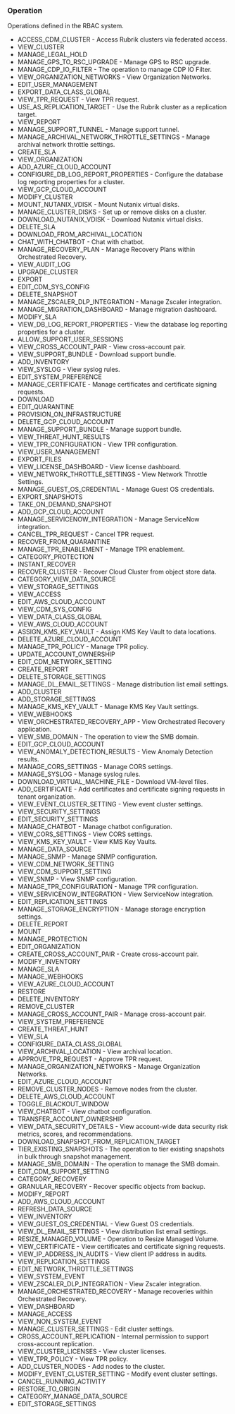### Operation
Operations defined in the RBAC system.

- ACCESS_CDM_CLUSTER - Access Rubrik clusters via federated access.
- VIEW_CLUSTER
- MANAGE_LEGAL_HOLD
- MANAGE_GPS_TO_RSC_UPGRADE - Manage GPS to RSC upgrade.
- MANAGE_CDP_IO_FILTER - The operation to manage CDP IO Filter.
- VIEW_ORGANIZATION_NETWORKS - View Organization Networks.
- EDIT_USER_MANAGEMENT
- EXPORT_DATA_CLASS_GLOBAL
- VIEW_TPR_REQUEST - View TPR request.
- USE_AS_REPLICATION_TARGET - Use the Rubrik cluster as a replication target.
- VIEW_REPORT
- MANAGE_SUPPORT_TUNNEL - Manage support tunnel.
- MANAGE_ARCHIVAL_NETWORK_THROTTLE_SETTINGS - Manage archival network throttle settings.
- CREATE_SLA
- VIEW_ORGANIZATION
- ADD_AZURE_CLOUD_ACCOUNT
- CONFIGURE_DB_LOG_REPORT_PROPERTIES - Configure the database log reporting properties for a cluster.
- VIEW_GCP_CLOUD_ACCOUNT
- MODIFY_CLUSTER
- MOUNT_NUTANIX_VDISK - Mount Nutanix virtual disks.
- MANAGE_CLUSTER_DISKS - Set up or remove disks on a cluster.
- DOWNLOAD_NUTANIX_VDISK - Download Nutanix virtual disks.
- DELETE_SLA
- DOWNLOAD_FROM_ARCHIVAL_LOCATION
- CHAT_WITH_CHATBOT - Chat with chatbot.
- MANAGE_RECOVERY_PLAN - Manage Recovery Plans within Orchestrated Recovery.
- VIEW_AUDIT_LOG
- UPGRADE_CLUSTER
- EXPORT
- EDIT_CDM_SYS_CONFIG
- DELETE_SNAPSHOT
- MANAGE_ZSCALER_DLP_INTEGRATION - Manage Zscaler integration.
- MANAGE_MIGRATION_DASHBOARD - Manage migration dashboard.
- MODIFY_SLA
- VIEW_DB_LOG_REPORT_PROPERTIES - View the database log reporting properties for a cluster.
- ALLOW_SUPPORT_USER_SESSIONS
- VIEW_CROSS_ACCOUNT_PAIR - View cross-account pair.
- VIEW_SUPPORT_BUNDLE - Download support bundle.
- ADD_INVENTORY
- VIEW_SYSLOG - View syslog rules.
- EDIT_SYSTEM_PREFERENCE
- MANAGE_CERTIFICATE - Manage certificates and certificate signing requests.
- DOWNLOAD
- EDIT_QUARANTINE
- PROVISION_ON_INFRASTRUCTURE
- DELETE_GCP_CLOUD_ACCOUNT
- MANAGE_SUPPORT_BUNDLE - Manage support bundle.
- VIEW_THREAT_HUNT_RESULTS
- VIEW_TPR_CONFIGURATION - View TPR configuration.
- VIEW_USER_MANAGEMENT
- EXPORT_FILES
- VIEW_LICENSE_DASHBOARD - View license dashboard.
- VIEW_NETWORK_THROTTLE_SETTINGS - View Network Throttle Settings.
- MANAGE_GUEST_OS_CREDENTIAL - Manage Guest OS credentials.
- EXPORT_SNAPSHOTS
- TAKE_ON_DEMAND_SNAPSHOT
- ADD_GCP_CLOUD_ACCOUNT
- MANAGE_SERVICENOW_INTEGRATION - Manage ServiceNow integration.
- CANCEL_TPR_REQUEST - Cancel TPR request.
- RECOVER_FROM_QUARANTINE
- MANAGE_TPR_ENABLEMENT - Manage TPR enablement.
- CATEGORY_PROTECTION
- INSTANT_RECOVER
- RECOVER_CLUSTER - Recover Cloud Cluster from object store data.
- CATEGORY_VIEW_DATA_SOURCE
- VIEW_STORAGE_SETTINGS
- VIEW_ACCESS
- EDIT_AWS_CLOUD_ACCOUNT
- VIEW_CDM_SYS_CONFIG
- VIEW_DATA_CLASS_GLOBAL
- VIEW_AWS_CLOUD_ACCOUNT
- ASSIGN_KMS_KEY_VAULT - Assign KMS Key Vault to data locations.
- DELETE_AZURE_CLOUD_ACCOUNT
- MANAGE_TPR_POLICY - Manage TPR policy.
- UPDATE_ACCOUNT_OWNERSHIP
- EDIT_CDM_NETWORK_SETTING
- CREATE_REPORT
- DELETE_STORAGE_SETTINGS
- MANAGE_DL_EMAIL_SETTINGS - Manage distribution list email settings.
- ADD_CLUSTER
- ADD_STORAGE_SETTINGS
- MANAGE_KMS_KEY_VAULT - Manage KMS Key Vault settings.
- VIEW_WEBHOOKS
- VIEW_ORCHESTRATED_RECOVERY_APP - View Orchestrated Recovery application.
- VIEW_SMB_DOMAIN - The operation to view the SMB domain.
- EDIT_GCP_CLOUD_ACCOUNT
- VIEW_ANOMALY_DETECTION_RESULTS - View Anomaly Detection results.
- MANAGE_CORS_SETTINGS - Manage CORS settings.
- MANAGE_SYSLOG - Manage syslog rules.
- DOWNLOAD_VIRTUAL_MACHINE_FILE - Download VM-level files.
- ADD_CERTIFICATE - Add certificates and certificate signing requests in tenant organization.
- VIEW_EVENT_CLUSTER_SETTING - View event cluster settings.
- VIEW_SECURITY_SETTINGS
- EDIT_SECURITY_SETTINGS
- MANAGE_CHATBOT - Manage chatbot configuration.
- VIEW_CORS_SETTINGS - View CORS settings.
- VIEW_KMS_KEY_VAULT - View KMS Key Vaults.
- MANAGE_DATA_SOURCE
- MANAGE_SNMP - Manage SNMP configuration.
- VIEW_CDM_NETWORK_SETTING
- VIEW_CDM_SUPPORT_SETTING
- VIEW_SNMP - View SNMP configuration.
- MANAGE_TPR_CONFIGURATION - Manage TPR configuration.
- VIEW_SERVICENOW_INTEGRATION - View ServiceNow integration.
- EDIT_REPLICATION_SETTINGS
- MANAGE_STORAGE_ENCRYPTION - Manage storage encryption settings.
- DELETE_REPORT
- MOUNT
- MANAGE_PROTECTION
- EDIT_ORGANIZATION
- CREATE_CROSS_ACCOUNT_PAIR - Create cross-account pair.
- MODIFY_INVENTORY
- MANAGE_SLA
- MANAGE_WEBHOOKS
- VIEW_AZURE_CLOUD_ACCOUNT
- RESTORE
- DELETE_INVENTORY
- REMOVE_CLUSTER
- MANAGE_CROSS_ACCOUNT_PAIR - Manage cross-account pair.
- VIEW_SYSTEM_PREFERENCE
- CREATE_THREAT_HUNT
- VIEW_SLA
- CONFIGURE_DATA_CLASS_GLOBAL
- VIEW_ARCHIVAL_LOCATION - View archival location.
- APPROVE_TPR_REQUEST - Approve TPR request.
- MANAGE_ORGANIZATION_NETWORKS - Manage Organization Networks.
- EDIT_AZURE_CLOUD_ACCOUNT
- REMOVE_CLUSTER_NODES - Remove nodes from the cluster.
- DELETE_AWS_CLOUD_ACCOUNT
- TOGGLE_BLACKOUT_WINDOW
- VIEW_CHATBOT - View chatbot configuration.
- TRANSFER_ACCOUNT_OWNERSHIP
- VIEW_DATA_SECURITY_DETAILS - View account-wide data security risk metrics, scores, and recommendations.
- DOWNLOAD_SNAPSHOT_FROM_REPLICATION_TARGET
- TIER_EXISTING_SNAPSHOTS - The operation to tier existing snapshots in bulk through snapshot management.
- MANAGE_SMB_DOMAIN - The operation to manage the SMB domain.
- EDIT_CDM_SUPPORT_SETTING
- CATEGORY_RECOVERY
- GRANULAR_RECOVERY - Recover specific objects from backup.
- MODIFY_REPORT
- ADD_AWS_CLOUD_ACCOUNT
- REFRESH_DATA_SOURCE
- VIEW_INVENTORY
- VIEW_GUEST_OS_CREDENTIAL - View Guest OS credentials.
- VIEW_DL_EMAIL_SETTINGS - View distribution list email settings.
- RESIZE_MANAGED_VOLUME - Operation to Resize Managed Volume.
- VIEW_CERTIFICATE - View certificates and certificate signing requests.
- VIEW_IP_ADDRESS_IN_AUDITS - View client IP address in audits.
- VIEW_REPLICATION_SETTINGS
- EDIT_NETWORK_THROTTLE_SETTINGS
- VIEW_SYSTEM_EVENT
- VIEW_ZSCALER_DLP_INTEGRATION - View Zscaler integration.
- MANAGE_ORCHESTRATED_RECOVERY - Manage recoveries within Orchestrated Recovery.
- VIEW_DASHBOARD
- MANAGE_ACCESS
- VIEW_NON_SYSTEM_EVENT
- MANAGE_CLUSTER_SETTINGS - Edit cluster settings.
- CROSS_ACCOUNT_REPLICATION - Internal permission to support cross-account replication.
- VIEW_CLUSTER_LICENSES - View cluster licenses.
- VIEW_TPR_POLICY - View TPR policy.
- ADD_CLUSTER_NODES - Add nodes to the cluster.
- MODIFY_EVENT_CLUSTER_SETTING - Modify event cluster settings.
- CANCEL_RUNNING_ACTIVITY
- RESTORE_TO_ORIGIN
- CATEGORY_MANAGE_DATA_SOURCE
- EDIT_STORAGE_SETTINGS
